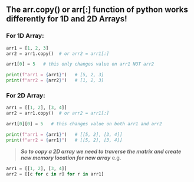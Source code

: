 ## The arr.copy() or arr[:] function of python works differently for 1D and 2D Arrays!

### For 1D Array:
```python
arr1 = [1, 2, 3]
arr2 = arr1.copy()  # or arr2 = arr1[:]

arr1[0] = 5   # this only changes value on arr1 NOT arr2

print(f"arr1 = {arr1}")   # [5, 2, 3]
print(f"arr2 = {arr2}")   # [1, 2, 3]
```

### For 2D Array:
```python
arr1 = [[1, 2], [3, 4]]
arr2 = arr1.copy()  # or arr2 = arr1[:]

arr1[0][0] = 5   # this changes value on both arr1 and arr2

print(f"arr1 = {arr1}")   # [[5, 2], [3, 4]]
print(f"arr2 = {arr1}")   # [[5, 2], [3, 4]]
```

> ***So to copy a 2D array we need to traverse the matrix and create new memory location for new array*** 
 e.g. 
```python
arr1 = [[1, 2], [3, 4]]
arr2 = [[c for c in r] for r in arr1]
```
